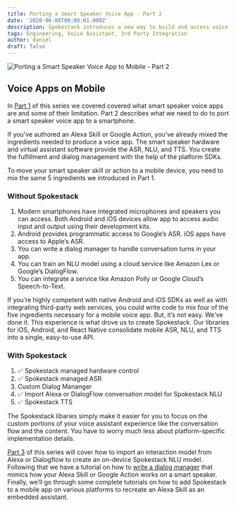 ```yaml
---
title: Porting a Smart Speaker Voice App - Part 2
date: '2020-06-08T00:00:01.000Z'
description: Spokestack introduces a new way to build and access voice apps independent from major virtual assistant platforms. Take your smart speaker app mobile.
tags: Engineering, Voice Assistant, 3rd Party Integration
author: daniel
draft: false
---
```


![Porting a Smart Speaker Voice App to Mobile - Part 2](../blog.png)

## Voice Apps on Mobile

In [Part 1](/blog/porting-a-smart-speaker-voice-app-to-mobile-part-1) of this series we covered covered what smart speaker voice apps are and some of their limitation. Part 2 describes what we need to do to port a smart speaker voice app to a smartphone.

If you’ve authored an Alexa Skill or Google Action, you’ve already mixed the ingredients needed to produce a voice app. The smart speaker hardware and virtual assistant software provide the ASR, NLU, and TTS. You create the fulfillment and dialog management with the help of the platform SDKs.

To move your smart speaker skill or action to a mobile device, you need to mix the same 5 ingredients we introduced in Part 1.

### Without Spokestack

1. Modern smartphones have integrated microphones and speakers you can access. Both Android and iOS devices allow app to access audio input and output using their development kits.
2. Android provides programmatic access to Google’s ASR. iOS apps have access to Apple’s ASR.
3. You can write a dialog manager to handle conversation turns in your app.
4. You can train an NLU model using a cloud service like Amazon Lex or Google’s DialogFlow.
5. You can integrate a service like Amazon Polly or Google Cloud’s Speech-to-Text.

If you’re highly competent with native Android and iOS SDKs as well as with integrating third-party web services, you could write code to mix four of the five ingredients necessary for a mobile voice app. But, it’s not easy. We’ve done it. This experience is what drove us to create Spokestack. Our libraries for iOS, Android, and React Native consolidate mobile ASR, NLU, and TTS into a single, easy-to-use API.

### With Spokestack

1. ✅ Spokestack managed hardware control
2. ✅ Spokestack managed ASR
3. Custom Dialog Mananger
4. ✅ Import Alexa or DialogFlow conversation model for Spokestack NLU
5. ✅ Spokestack TTS

The Spokestack libaries simply make it easier for you to focus on the custom portions of your voice assistant experience like the conversation flow and the content. You have to worry much less about platform-specific implementation details.

[Part 3](/blog/porting-a-smart-speaker-voice-app-to-mobile-part-3) of this series will cover how to import an interaction model from Alexa or Dialogflow to create an on-device Spokestack NLU model. Following that we have a tutorial on how to [write a dialog manager](/blog/create-an-alexa-compatible-dialog-manager-in-swift) that mimics how your Alexa Skill or Google Action works on a smart speaker. Finally, we’ll go through some complete tutorials on how to add Spokestack to a mobile app on various platforms to recreate an Alexa Skill as an embedded assistant.
